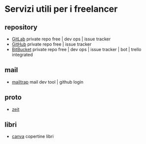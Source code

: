 # Servizi utili per i freelancer #

## repository ##

* [GitLab](http://gitlab.com/) private repo free | dev ops | issue tracker
* [GitHub](https://github.com) private repo free | issue tracker
* [BitBucket](http://bitbucket.org/) private repo free | dev ops | issue tracker | bot | trello integrated

## mail ##

* [mailtrap](https://mailtrap.io/) mail dev tool | github login

## proto ##
* [zeit](https://zeit.co/)

## libri ##
* [canva](https://www.canva.com/) copertine libri

